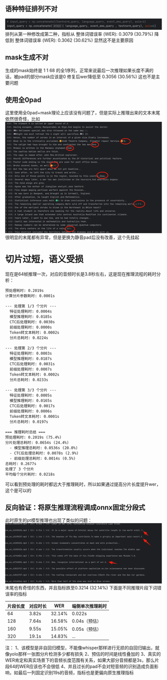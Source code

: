 ## 语种特征排列不对
![](../../file/Pasted%20image%2020250826101103.png)
排列从第一种修改成第二种，指标从 整体词错误率 (WER): 0.3079 (30.79%) 降低到 整体词错误率 (WER): 0.3062 (30.62%)
显然这不是主要原因


## mask生成不对
生成的mask始终是 1 1 68 的全1序列，正常来说最后一次推理如果长度不满的话，被pad的部分mask应该是0
修复后wer降低至 0.3056 (30.56%)
这也不是主要问题


## 使用全0pad
这里使用全0pad+mask理论上应该没有问题了，但是实际上推理出来的文本末尾依然很奇怪，比如
![](../../file/Pasted%20image%2020250826103533.png)
很明显的末尾都有异常，但是更换为静音pad后没有改善，这个先挂起


# 切片过短，语义受损
现在是64帧推理一次，对应的音频时长是3.8秒左右，这是现在推理流程的耗时分析：
```
预处理耗时: 0.2019s
计算分片参数耗时: 0.0001s

--- 处理第 1/3 个分片 ---
  特征处理耗时: 0.0004s
  模型推理耗时: 0.0185s
  CTC后处理耗时: 0.0030s
  前缀处理耗时: 0.0000s
  Token转文本耗时: 0.0002s
  分片总耗时: 0.0224s

--- 处理第 2/3 个分片 ---
  特征处理耗时: 0.0003s
  模型推理耗时: 0.0187s
  CTC后处理耗时: 0.0031s
  前缀处理耗时: 0.0007s
  Token转文本耗时: 0.0002s
  分片总耗时: 0.0233s

--- 处理第 3/3 个分片 ---
  特征处理耗时: 0.0005s
  模型推理耗时: 0.0165s
  CTC后处理耗时: 0.0017s
  前缀处理耗时: 0.0006s
  Token转文本耗时: 0.0001s
  分片总耗时: 0.0197s

=== 推理耗时总结 ===
预处理耗时: 0.2019s (75.4%)
分片处理总耗时: 0.0654s (24.4%)
  - 模型推理总耗时: 0.0536s (20.0%)
  - CTC后处理总耗时: 0.0078s (2.9%)
  - 前缀处理总耗时: 0.0014s (0.5%)
总耗时: 0.2677s
处理了 3 个分片
平均每个分片耗时: 0.0218s
```
可以看到预处理的耗时都远大于推理耗时，所以如果通过提高分片长度提升wer，这个是可以的


## 反向验证：将原生推理流程调成onnx固定分段式
此时原生的pt模型推理也出现了类似的问题：
![](../../file/Pasted%20image%2020250826142500.png)
末尾也有奇怪的东西，并且指标跌至0.3214 (32.14%)
下面是不同推理片段下词错误率的指标

| 片段长度 | 对应时长  | WER    | 端侧单次推理耗时  |
| ---- | ----- | ------ | --------- |
| 64   | 3.82s | 32.14% | 0.022s    |
| 128  | 7.64s | 16.58% | 0.04s（预估） |
| 160  | 9.55s | 15.05% | 0.05s（预估） |
| 320  | 19.1s | 14.83% | ...       |

注：
1、该模型是非自回归模型，不能像whisper那样进行无损的自回归输出，就像yolo那样一张图分片检测多少都有损失
2、预估的时间是线性叠加的
3、真实的WER肯定和真实场景下的音频长度范围有关系，如果大部分音频都是3s，那么片段64的WER应该也不会很低
4、并且过长的pad不会对短音频的识别造成负面影响，如最后一列固定识别19s的音频，指标也是更偏向原生推理指标


